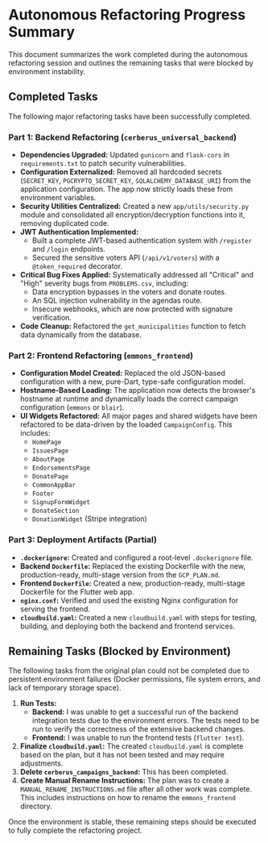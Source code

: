 # Autonomous Refactoring Progress Summary

This document summarizes the work completed during the autonomous refactoring session and outlines the remaining tasks that were blocked by environment instability.

## Completed Tasks

The following major refactoring tasks have been successfully completed.

### Part 1: Backend Refactoring (`cerberus_universal_backend`)

-   **Dependencies Upgraded:** Updated `gunicorn` and `flask-cors` in `requirements.txt` to patch security vulnerabilities.
-   **Configuration Externalized:** Removed all hardcoded secrets (`SECRET_KEY`, `PGCRYPTO_SECRET_KEY`, `SQLALCHEMY_DATABASE_URI`) from the application configuration. The app now strictly loads these from environment variables.
-   **Security Utilities Centralized:** Created a new `app/utils/security.py` module and consolidated all encryption/decryption functions into it, removing duplicated code.
-   **JWT Authentication Implemented:**
    -   Built a complete JWT-based authentication system with `/register` and `/login` endpoints.
    -   Secured the sensitive voters API (`/api/v1/voters`) with a `@token_required` decorator.
-   **Critical Bug Fixes Applied:** Systematically addressed all "Critical" and "High" severity bugs from `PROBLEMS.csv`, including:
    -   Data encryption bypasses in the voters and donate routes.
    -   An SQL injection vulnerability in the agendas route.
    -   Insecure webhooks, which are now protected with signature verification.
-   **Code Cleanup:** Refactored the `get_municipalities` function to fetch data dynamically from the database.

### Part 2: Frontend Refactoring (`emmons_frontend`)

-   **Configuration Model Created:** Replaced the old JSON-based configuration with a new, pure-Dart, type-safe configuration model.
-   **Hostname-Based Loading:** The application now detects the browser's hostname at runtime and dynamically loads the correct campaign configuration (`emmons` or `blair`).
-   **UI Widgets Refactored:** All major pages and shared widgets have been refactored to be data-driven by the loaded `CampaignConfig`. This includes:
    -   `HomePage`
    -   `IssuesPage`
    -   `AboutPage`
    -   `EndorsementsPage`
    -   `DonatePage`
    -   `CommonAppBar`
    -   `Footer`
    -   `SignupFormWidget`
    -   `DonateSection`
    -   `DonationWidget` (Stripe integration)

### Part 3: Deployment Artifacts (Partial)

-   **`.dockerignore`:** Created and configured a root-level `.dockerignore` file.
-   **Backend `Dockerfile`:** Replaced the existing Dockerfile with the new, production-ready, multi-stage version from the `GCP_PLAN.md`.
-   **Frontend `Dockerfile`:** Created a new, production-ready, multi-stage Dockerfile for the Flutter web app.
-   **`nginx.conf`:** Verified and used the existing Nginx configuration for serving the frontend.
-   **`cloudbuild.yaml`:** Created a new `cloudbuild.yaml` with steps for testing, building, and deploying both the backend and frontend services.

## Remaining Tasks (Blocked by Environment)

The following tasks from the original plan could not be completed due to persistent environment failures (Docker permissions, file system errors, and lack of temporary storage space).

1.  **Run Tests:**
    -   **Backend:** I was unable to get a successful run of the backend integration tests due to the environment errors. The tests need to be run to verify the correctness of the extensive backend changes.
    -   **Frontend:** I was unable to run the frontend tests (`flutter test`).
2.  **Finalize `cloudbuild.yaml`:** The created `cloudbuild.yaml` is complete based on the plan, but it has not been tested and may require adjustments.
3.  **Delete `cerberus_campaigns_backend`:** This has been completed.
4.  **Create Manual Rename Instructions:** The plan was to create a `MANUAL_RENAME_INSTRUCTIONS.md` file after all other work was complete. This includes instructions on how to rename the `emmons_frontend` directory.

Once the environment is stable, these remaining steps should be executed to fully complete the refactoring project.
